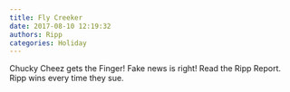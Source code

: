 ```yaml
---
title: Fly Creeker
date: 2017-08-10 12:19:32
authors: Ripp
categories: Holiday
---
```


 Chucky Cheez gets the Finger!
Fake news is right! Read the Ripp Report. Ripp wins every time they sue.